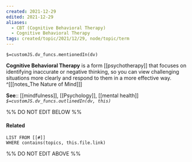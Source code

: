 ```yaml
---
created: 2021-12-29 
edited: 2021-12-29
aliases:
  - CBT (Cognitive Behavioral Therapy)
  - Cognitive Behavioral Therapy
tags: created/topic/2021/12/29, node/topic/term
---
```

`$=customJS.dv_funcs.mentionedIn(dv)`

**Cognitive Behavioral Therapy** is a
form [[psychotherapy]] that focuses on identifying inaccurate or negative thinking, so you can view challenging situations more clearly and respond to them in a more effective way.
 ^[[[notes_The Nature of Mind]]]

**See**:: [[mindfulness]], [[Psychology]], [[mental health]]
*`$=customJS.dv_funcs.outlinedIn(dv, this)`*

%% DO NOT EDIT BELOW %%
#### Related 
```dataview
LIST FROM [[#]]
WHERE contains(topics, this.file.link)
```
%% DO NOT EDIT ABOVE %%
